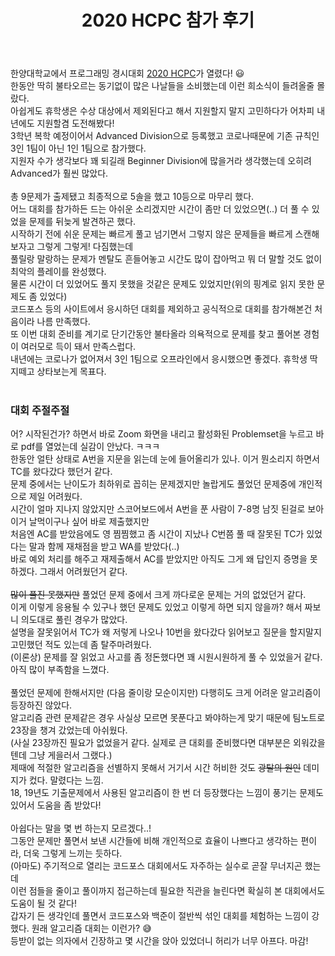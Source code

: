 ﻿---
toc: true
title:  "2020 HCPC 참가 후기"
last_modified_at:   2020-11-22
categories : Diary
excerpt: ""
image: "https://drive.google.com/uc?id=1JOivklBjLXaa6LO4Kr_UTfi_ulZ3yVtu"
sitemap :
  changefreq : weekly
  priority : 1.0
---

한양대학교에서 프로그래밍 경시대회 [2020 HCPC](https://hcpc.hanyang.ac.kr/overview/)가 열렸다! 😃<br>
한동안 딱히 불타오르는 동기없이 많은 나날들을 소비했는데 이런 희소식이 들려올줄 몰랐다.<br>
아쉽게도 휴학생은 수상 대상에서 제외된다고 해서 지원할지 말지 고민하다가 어차피 내년에도 지원할겸 도전해봤다!<br>
3학년 복학 예정이어서 Advanced Division으로 등록했고 코로나때문에 기존 규칙인 3인 1팀이 아닌 1인 1팀으로 참가했다.<br>
지원자 수가 생각보다 꽤 되길래 Beginner Division에 많을거라 생각했는데 오히려 Advanced가 훨씬 많았다.<br>
<br>
총 9문제가 출제됐고 최종적으로 5솔을 했고 10등으로 마무리 했다.<br>
어느 대회를 참가하든 드는 아쉬운 소리겠지만 시간이 좀만 더 있었으면(..) 더 풀 수 있었을 문제를 뒤늦게 발견하곤 했다.<br>
시작하기 전에 쉬운 문제는 빠르게 풀고 넘기면서 그렇지 않은 문제들을 빠르게 스캔해보자고 그렇게 그렇게! 다짐했는데<br>
풀릴랑 말랑하는 문제가 멘탈도 흔들어놓고 시간도 많이 잡아먹고 뭐 더 말할 것도 없이 최악의 플레이를 완성했다.<br>
물론 시간이 더 있었어도 풀지 못했을 것같은 문제도 있었지만(위의 핑계로 읽지 못한 문제도 좀 있었다)<br>
코드포스 등의 사이트에서 응시하던 대회를 제외하고 공식적으로 대회를 참가해본건 처음이라 나름 만족했다.<br>
또 이번 대회 준비를 계기로 단기간동안 불타올라 의욕적으로 문제를 찾고 풀어본 경험이 여러모로 득이 돼서 만족스럽다.<br>
내년에는 코로나가 없어져서 3인 1팀으로 오프라인에서 응시했으면 좋겠다. 휴학생 딱지떼고 상타보는게 목표다.<br>
<br>
### 대회 주절주절
어? 시작된건가? 하면서 바로 Zoom 화면을 내리고 활성화된 Problemset을 누르고 바로 pdf를 열었는데 실감이 안났다. ㅋㅋㅋ<br>
한동안 얼탄 상태로 A번을 지문을 읽는데 눈에 들어올리가 있나. 이거 뭔소리지 하면서 TC를 왔다갔다 했던거 같다.<br>
문제 중에서는 난이도가 최하위로 꼽히는 문제겠지만 놀랍게도 풀었던 문제중에 개인적으로 제일 어려웠다.<br>
시간이 얼마 지나지 않았지만 스코어보드에서 A번을 푼 사람이 7-8명 남짓 된걸로 보아 이거 날먹이구나 싶어 바로 제출했지만<br>
처음엔 AC를 받았음에도 영 찜찜했고 좀 시간이 지났나 C번쯤 풀 때 잘못된 TC가 있었다는 말과 함께 재채점을 받고 WA를 받았다(..)<br>
바로 예외 처리를 해주고 재제출해서 AC를 받았지만 아직도 그게 왜 답인지 증명을 못하겠다. 그래서 어려웠던거 같다.<br>
<br>
~~많이 풀진 못했지만~~ 풀었던 문제 중에서 크게 까다로운 문제는 거의 없었던거 같다.<br>
이게 이렇게 응용될 수 있구나 했던 문제도 있었고 이렇게 하면 되지 않을까? 해서 짜보니 의도대로 풀린 경우가 많았다.<br>
설명을 잘못읽어서 TC가 왜 저렇게 나오나 10번을 왔다갔다 읽어보고 질문을 할지말지 고민했던 적도 있는데 좀 탈주마려웠다.<br>
(이론상) 문제를 잘 읽었고 사고를 좀 정돈했다면 꽤 시원시원하게 풀 수 있었을거 같다. 아직 많이 부족함을 느꼈다.<br>
<br>
풀었던 문제에 한해서지만 (다음 줄이랑 모순이지만) 다행히도 크게 어려운 알고리즘이 등장하진 않았다.<br>
알고리즘 관련 문제같은 경우 사실상 모르면 못푼다고 봐야하는게 맞기 때문에 팀노트로 23장을 챙겨 갔었는데 아쉬웠다.<br>
(사실 23장까진 필요가 없었을거 같다. 실제로 큰 대회를 준비했다면 대부분은 외워갔을텐데 그냥 게을러서 그랬다.)<br>
제때에 적절한 알고리즘을 선별하지 못해서 거기서 시간 허비한 것도 ~~광탈의 원인~~ 데미지가 컸다. 말렸다는 느낌.<br>
18, 19년도 기출문제에서 사용된 알고리즘이 한 번 더 등장했다는 느낌이 풍기는 문제도 있어서 도움을 좀 받았다!<br>
<br>
아쉽다는 말을 몇 번 하는지 모르겠다..!<br>
그동안 문제만 풀면서 보낸 시간들에 비해 개인적으로 효율이 나쁘다고 생각하는 편이라, 더욱 그렇게 느끼는 듯하다.<br>
(아마도) 주기적으로 열리는 코드포스 대회에서도 자주하는 실수로 곧잘 무너지곤 했는데<br>
이런 점들을 줄이고 풀이까지 접근하는데 필요한 직관을 늘린다면 확실히 본 대회에서도 도움이 될 것 같다!<br>
갑자기 든 생각인데 풀면서 코드포스와 백준이 절반씩 섞인 대회를 체험하는 느낌이 강했다. 원래 알고리즘 대회는 이런가? 😅
<br>
등받이 없는 의자에서 긴장하고 몇 시간을 앉아 있었더니 허리가 너무 아프다. 마감!

<script src="https://utteranc.es/client.js"
        repo="yooniversal/blog-comments"
        issue-term="pathname"
        theme="github-light"
        crossorigin="anonymous"
        async>
</script>

